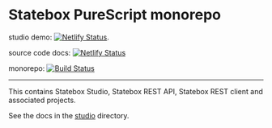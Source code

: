 # Statebox PureScript monorepo

studio demo: [![Netlify Status](https://api.netlify.com/api/v1/badges/8e848ea5-2d7f-4e74-98d7-330a13819bd0/deploy-status)](https://app.netlify.com/sites/statebox-studio-test/deploys).

source code docs: [![Netlify Status](https://api.netlify.com/api/v1/badges/40809c59-434f-4210-a088-903d2bea5fbf/deploy-status)](https://app.netlify.com/sites/zealous-swirles-adb9a4/deploys)

monorepo: [![Build Status](https://travis-ci.com/statebox/purescript-studio.svg?token=cVQf36PbhPuPrsV4Ks8k&branch=development)](https://travis-ci.com/statebox/purescript-studio)

---

This contains Statebox Studio, Statebox REST API, Statebox REST client and associated projects.

See the docs in the [studio](studio/README.md) directory.
